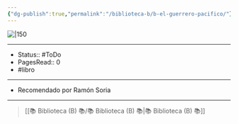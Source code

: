 ```yaml
---
{"dg-publish":true,"permalink":"/biblioteca-b/b-el-guerrero-pacifico/"}
---
```


![|150](http://books.google.com/books/content?id=QCSZswEACAAJ&printsec=frontcover&img=1&zoom=1&source=gbs_api)

---

- Status:: #ToDo 
- PagesRead:: 0 
- #libro 
---

- Recomendado por Ramón Soria

---


> [[📚 Biblioteca (B) 📚/📚 Biblioteca (B) 📚\|📚 Biblioteca (B) 📚]]
